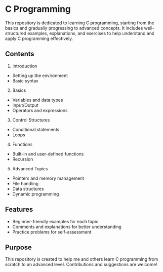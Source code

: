# C Programming

This repository is dedicated to learning C programming, starting from the basics and gradually progressing to advanced concepts. It includes well-structured examples, explanations, and exercises to help understand and apply C programming effectively.

## Contents
1. Introduction
- Setting up the environment
- Basic syntax

2. Basics
- Variables and data types
- Input/Output
- Operators and expressions

3. Control Structures
- Conditional statements
- Loops

4. Functions
- Built-in and user-defined functions
- Recursion

5. Advanced Topics
- Pointers and memory management
- File handling
- Data structures
- Dynamic programming

## Features
- Beginner-friendly examples for each topic
- Comments and explanations for better understanding
- Practice problems for self-assessment

## Purpose
This repository is created to help me and others learn C programming from scratch to an advanced level. Contributions and suggestions are welcome!